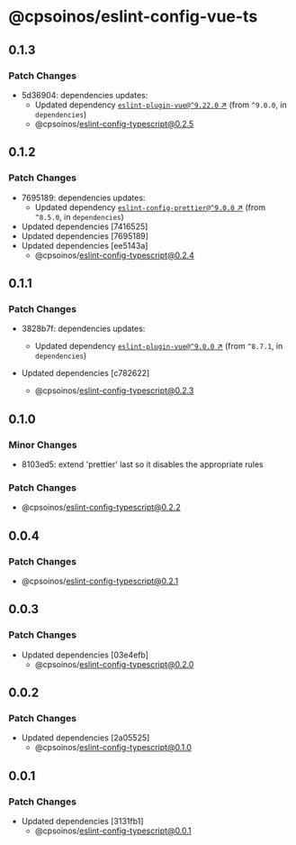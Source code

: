 # @cpsoinos/eslint-config-vue-ts

## 0.1.3

### Patch Changes

- 5d36904: dependencies updates:
  - Updated dependency [`eslint-plugin-vue@^9.22.0` ↗︎](https://www.npmjs.com/package/eslint-plugin-vue/v/9.22.0) (from `^9.0.0`, in `dependencies`)
  - @cpsoinos/eslint-config-typescript@0.2.5

## 0.1.2

### Patch Changes

- 7695189: dependencies updates:
  - Updated dependency [`eslint-config-prettier@^9.0.0` ↗︎](https://www.npmjs.com/package/eslint-config-prettier/v/9.0.0) (from `^8.5.0`, in `dependencies`)
- Updated dependencies [7416525]
- Updated dependencies [7695189]
- Updated dependencies [ee5143a]
  - @cpsoinos/eslint-config-typescript@0.2.4

## 0.1.1

### Patch Changes

- 3828b7f: dependencies updates:

  - Updated dependency [`eslint-plugin-vue@^9.0.0` ↗︎](https://www.npmjs.com/package/eslint-plugin-vue/v/9.0.0) (from `^8.7.1`, in `dependencies`)

- Updated dependencies [c782622]
  - @cpsoinos/eslint-config-typescript@0.2.3

## 0.1.0

### Minor Changes

- 8103ed5: extend 'prettier' last so it disables the appropriate rules

### Patch Changes

- @cpsoinos/eslint-config-typescript@0.2.2

## 0.0.4

### Patch Changes

- @cpsoinos/eslint-config-typescript@0.2.1

## 0.0.3

### Patch Changes

- Updated dependencies [03e4efb]
  - @cpsoinos/eslint-config-typescript@0.2.0

## 0.0.2

### Patch Changes

- Updated dependencies [2a05525]
  - @cpsoinos/eslint-config-typescript@0.1.0

## 0.0.1

### Patch Changes

- Updated dependencies [3131fb1]
  - @cpsoinos/eslint-config-typescript@0.0.1
